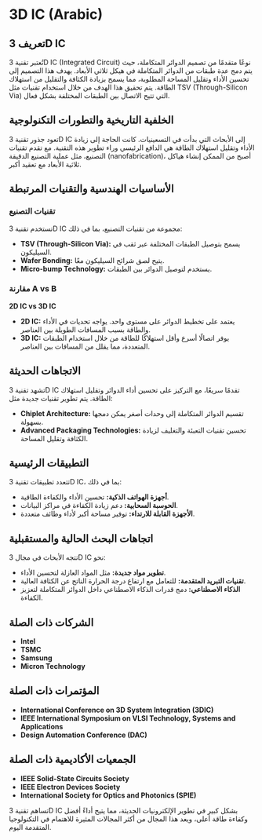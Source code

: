 # 3D IC (Arabic)

## تعريف 3D IC
تُعتبر تقنية 3D IC (Integrated Circuit) نوعًا متقدمًا من تصميم الدوائر المتكاملة، حيث يتم دمج عدة طبقات من الدوائر المتكاملة في هيكل ثلاثي الأبعاد. يهدف هذا التصميم إلى تحسين الأداء وتقليل المساحة المطلوبة، مما يسمح بزيادة الكثافة والتقليل من استهلاك الطاقة. يتم تحقيق هذا الهدف من خلال استخدام تقنيات مثل TSV (Through-Silicon Via) التي تتيح الاتصال بين الطبقات المختلفة بشكل فعال.

## الخلفية التاريخية والتطورات التكنولوجية
تعود جذور تقنية 3D IC إلى الأبحاث التي بدأت في التسعينيات. كانت الحاجة إلى زيادة الأداء وتقليل استهلاك الطاقة هي الدافع الرئيسي وراء تطوير هذه التقنية. مع تقدم تقنيات التصنيع، مثل عملية التصنيع الدقيقة (nanofabrication)، أصبح من الممكن إنشاء هياكل ثلاثية الأبعاد مع تعقيد أكبر.

## الأساسيات الهندسية والتقنيات المرتبطة
### تقنيات التصنيع
تستخدم تقنية 3D IC مجموعة من تقنيات التصنيع، بما في ذلك:
- **TSV (Through-Silicon Via):** يسمح بتوصيل الطبقات المختلفة عبر ثقب في السيليكون.
- **Wafer Bonding:** يتيح لصق شرائح السيليكون معًا.
- **Micro-bump Technology:** يستخدم لتوصيل الدوائر بين الطبقات.

### مقارنة A vs B
**2D IC vs 3D IC**
- **2D IC:** يعتمد على تخطيط الدوائر على مستوى واحد. يواجه تحديات في الأداء والطاقة بسبب المسافات الطويلة بين العناصر.
- **3D IC:** يوفر اتصالًا أسرع وأقل استهلاكًا للطاقة من خلال استخدام الطبقات المتعددة، مما يقلل من المسافات بين العناصر.

## الاتجاهات الحديثة
تشهد تقنية 3D IC تقدمًا سريعًا، مع التركيز على تحسين أداء الدوائر وتقليل استهلاك الطاقة. يتم تطوير تقنيات جديدة مثل:
- **Chiplet Architecture:** تقسيم الدوائر المتكاملة إلى وحدات أصغر يمكن دمجها بسهولة.
- **Advanced Packaging Technologies:** تحسين تقنيات التعبئة والتغليف لزيادة الكثافة وتقليل المساحة.

## التطبيقات الرئيسية
تتعدد تطبيقات تقنية 3D IC، بما في ذلك:
- **أجهزة الهواتف الذكية:** تحسين الأداء والكفاءة الطاقية.
- **الحوسبة السحابية:** دعم زيادة الكفاءة في مراكز البيانات.
- **الأجهزة القابلة للارتداء:** توفير مساحة أكبر لأداء وظائف متعددة.

## اتجاهات البحث الحالية والمستقبلية
تتجه الأبحاث في مجال 3D IC نحو:
- **تطوير مواد جديدة:** مثل المواد العازلة لتحسين الأداء.
- **تقنيات التبريد المتقدمة:** للتعامل مع ارتفاع درجة الحرارة الناتج عن الكثافة العالية.
- **الذكاء الاصطناعي:** دمج قدرات الذكاء الاصطناعي داخل الدوائر المتكاملة لتعزيز الكفاءة.

## الشركات ذات الصلة
- **Intel**
- **TSMC**
- **Samsung**
- **Micron Technology**

## المؤتمرات ذات الصلة
- **International Conference on 3D System Integration (3DIC)**
- **IEEE International Symposium on VLSI Technology, Systems and Applications**
- **Design Automation Conference (DAC)**

## الجمعيات الأكاديمية ذات الصلة
- **IEEE Solid-State Circuits Society**
- **IEEE Electron Devices Society**
- **International Society for Optics and Photonics (SPIE)**

تساهم تقنية 3D IC بشكل كبير في تطوير الإلكترونيات الحديثة، مما يتيح أداءً أفضل وكفاءة طاقة أعلى، ويعد هذا المجال من أكثر المجالات المثيرة للاهتمام في التكنولوجيا المتقدمة اليوم.